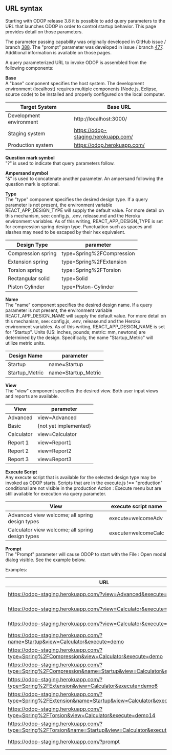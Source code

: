 ## URL syntax

Starting with ODOP release 3.8 it is possible to add query parameters to the URL 
that launches ODOP in order to control startup behavior.
This page provides detail on those parameters.

The parameter passing capability was originally developed in GitHub issue / branch [388](https://github.com/thegrumpys/odop/issues/388). 
The "prompt" parameter was developed in issue / branch [477](https://github.com/thegrumpys/odop/issues/477).  
Additional information is available on those pages.

A query parameterized URL to invoke ODOP is assembled from the following components:

**Base**  
A "base" component specifies the host system.
The development environment (localhost) requires multiple components (Node.js, Eclipse, source code) 
to be installed and properly configured on the local computer.

Target System | Base URL
---|---
Development environment | http://localhost:3000/
Staging system | https://odop-staging.herokuapp.com/
Production system | https://odop.herokuapp.com/


**Question mark symbol**  
"?" is used to indicate that query parameters follow.  


**Ampersand symbol**  
"&" is used to concatenate another parameter. 
An ampersand following the question mark is optional.


**Type**  
The "type" component specifies the desired design type.
If a query parameter is not present, the environment variable REACT_APP_DESIGN_TYPE will supply the default value. 
For more detail on this mechanism, see: config.js, .env, release.md and the Heroku environment variables. 
As of this writing, REACT_APP_DESIGN_TYPE is set for compression spring design type.
Punctuation such as spaces and slashes may need to be escaped by their hex equivalent.

Design Type | parameter
---|---
Compression spring | type=Spring%2FCompression
Extension spring | type=Spring%2FExtension
Torsion spring | type=Spring%2FTorsion
Rectangular solid | type=Solid
Piston Cylinder | type=Piston-Cylinder


**Name**  
The "name" component specifies the desired design name.
If a query parameter is not present, the environment variable REACT_APP_DESIGN_NAME will supply the default value.
For more detail on this mechanism, see: config.js, .env, release.md and the Heroku environment variables. 
As of this writing, REACT_APP_DESIGN_NAME is set for "Startup".
Units (US: inches, pounds; metric: mm, newtons) are determined by the design.
Specifically, the name "Startup_Metric" will utilize metric units.

Design Name | parameter
---|---
Startup | name=Startup
Startup_Metric | name=Startup_Metric


**View**  
The "view" component specifies the desired view.
Both user input views and reports are available.
 
View | parameter
---|---
Advanced | view=Advanced
Basic | {not yet implemented}
Calculator | view=Calculator
Report 1 | view=Report1
Report 2 | view=Report2
Report 3 | view=Report3


**Execute Script**  
Any execute script that is available for the selected design type may be invoked as ODOP starts. 
Scripts that are in the execute.js !== "production" conditional are not visible in the production Action : Execute menu
but are still available for execution via query parameter.

View | execute script name
---|---
Advanced view welcome; all spring design types | execute=welcomeAdv
Calculator view welcome; all spring design types | execute=welcomeCalc


**Prompt**  
The "Prompt" parameter will cause ODOP to start with the File : Open modal dialog visible.
See the example below.


Examples:

URL|type|name|execute|View
---|---|---|---|---
https://odop-staging.herokuapp.com/?view=Advanced&execute=welcomeAdv | REACT_APP_DESIGN_TYPE = Compression | REACT_APP_DESIGN_NAME = StartUp | welcomeAdv | Advanced
https://odop-staging.herokuapp.com/?view=Calculator&execute=welcomeCalc | REACT_APP_DESIGN_TYPE = Compression | REACT_APP_DESIGN_NAME = StartUp | welcomeCalc | Calculator
https://odop-staging.herokuapp.com/?view=Calculator&execute=demo | REACT_APP_DESIGN_TYPE = Compression | REACT_APP_DESIGN_NAME = StartUp | demo | Calculator
https://odop-staging.herokuapp.com/?name=Startup&view=Calculator&execute=demo | REACT_APP_DESIGN_TYPE = Compression | Startup | demo | Calculator
https://odop-staging.herokuapp.com/?type=Spring%2FCompression&view=Calculator&execute=demo | Spring/Compression | REACT_APP_DESIGN_NAME = StartUp | demo | Calculator
https://odop-staging.herokuapp.com/?type=Spring%2FCompression&name=Startup&view=Calculator&execute=demo |  Spring/Compression | Startup | demo | Calculator
https://odop-staging.herokuapp.com/?type=Spring%2FExtension&view=Calculator&execute=demo6 | Spring/Extension | REACT_APP_DESIGN_NAME = StartUp | demo6 | Calculator
https://odop-staging.herokuapp.com/?type=Spring%2FExtension&name=Startup&view=Calculator&execute=demo6 | Spring/Extension | Startup | demo6 | Calculator
https://odop-staging.herokuapp.com/?type=Spring%2FTorsion&view=Calculator&execute=demo14 | Spring/Torsion | REACT_APP_DESIGN_NAME = StartUp | demo14 | Calculator
https://odop-staging.herokuapp.com/?type=Spring%2FTorsion&name=Startup&view=Calculator&execute=demo14 | Spring/Torsion | Startup | demo14 | Calculator
https://odop-staging.herokuapp.com/?prompt | REACT_APP_DESIGN_TYPE = Compression | REACT_APP_DESIGN_NAME = StartUp | {File : Open} | Advanced


